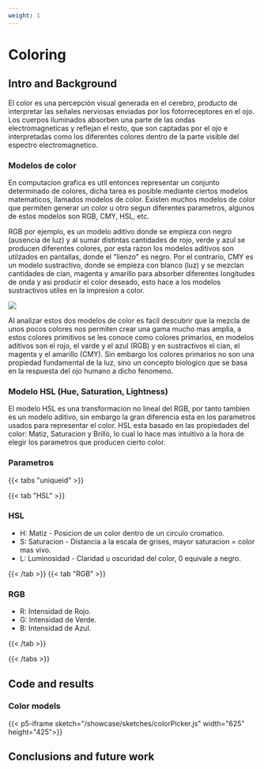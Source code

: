 ```yaml
---
weight: 1
---
```


# Coloring

## Intro and Background

El color es una percepción visual generada en el cerebro, producto de interpretar las señales nerviosas enviadas por los fotorreceptores en el ojo. Los cuerpos iluminados absorben una parte de las ondas electromagneticas y reflejan el resto, que son captadas por el ojo e interpretadas como los diferentes colores dentro de la parte visible del espectro electromagnetico.

### **Modelos de color** 

En computacion grafica es util entonces representar un conjunto determinado de colores, dicha tarea es posible mediante ciertos modelos matematicos, llamados modelos de color. Existen muchos modelos de color que permiten generar un color u otro segun diferentes parametros, algunos de estos modelos son RGB, CMY, HSL, etc. 

RGB por ejemplo, es un modelo aditivo donde se empieza con negro (ausencia de luz) y al sumar distintas cantidades de rojo, verde y azul se producen diferentes colores, por esta razon los modelos aditivos son utilzados en pantallas, donde el "lienzo" es negro. Por el contrario, CMY es un modelo sustractivo, donde se empieza con blanco (luz) y se mezclan cantidades de cian, magenta y amarillo para absorber diferentes longitudes de onda y asi producir el color deseado, esto hace a los modelos sustractivos utiles en la impresion a color.

<img src= "/resources/_gen/images/rgb-colores.png" >

Al analizar estos dos modelos de color es facil descubrir que la mezcla de unos pocos colores nos permiten crear una gama mucho mas amplia, a estos colores primitivos se les conoce como colores primarios, en modelos aditivos son el rojo, el varde y el azul (RGB) y en sustractivos el cian, el magenta y el amarillo (CMY). Sin embargo los colores primarios no son una propiedad fundamental de la luz, sino un concepto biologico que se basa en la respuesta del ojo humano a dicho fenomeno.

### **Modelo HSL** (Hue, Saturation, Lightness)

El modelo HSL es una transformacion no lineal del RGB, por tanto tambien es un modelo aditivo, sin embargo la gran diferencia esta en los parametros usados para representar el color. HSL esta basado en las propiedades del color: Matiz, Saturacion y Brillo, lo cual lo hace mas intuitivo a la hora de elegir los parametros que producen cierto color. 

### Parametros

{{< tabs "uniqueid" >}}

<!--1-->{{< tab "HSL" >}}

### HSL
* H: Matiz - Posicion de un color dentro de un circulo cromatico.
* S: Saturacion - Distancia a la escala de grises, mayor saturacion = color mas vivo.
* L: Luminosidad - Claridad u oscuridad del color, 0 equivale a negro.


<!--1-->{{< /tab >}}

<!--1-->{{< tab "RGB" >}}

### RGB
* R: Intensidad de Rojo.
* G: Intensidad de Verde.
* B: Intensidad de Azul.
        
<!--1-->{{< /tab >}}

{{< /tabs >}}





















## Code and results

### Color models

{{< p5-iframe sketch="/showcase/sketches/colorPicker.js" width="625" height="425">}}

## Conclusions and future work